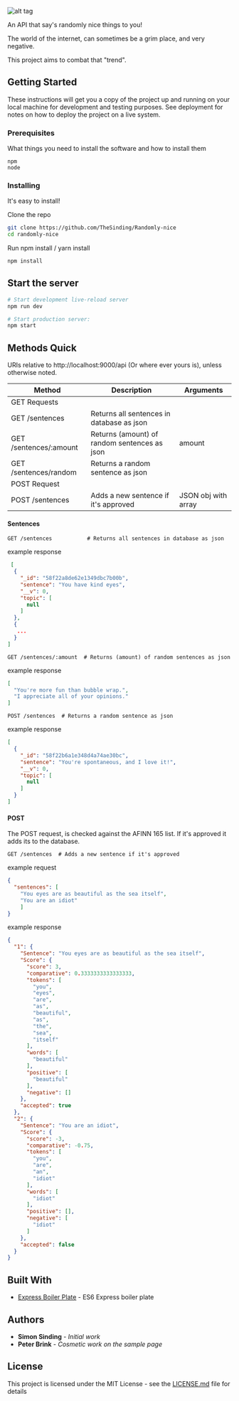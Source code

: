 ![alt tag](https://ptpb.pw/zASr.png)

An API that say's randomly nice things to you!

The world of the internet, can sometimes be a grim place, and very negative.

This project aims to combat that "trend".


## Getting Started

These instructions will get you a copy of the project up and running on your local machine for development and testing purposes. See deployment for notes on how to deploy the project on a live system.

### Prerequisites

What things you need to install the software and how to install them

```
npm
node
```

### Installing

It's easy to install!

Clone the repo

```sh
git clone https://github.com/TheSinding/Randomly-nice 
cd randomly-nice
```

Run npm install / yarn install

```sh
npm install
```

Start the server
---------------

```sh
# Start development live-reload server
npm run dev

# Start production server:
npm start
```

## Methods Quick

URIs relative to http://localhost:9000/api (Or where ever yours is), unless otherwise noted.

Method  | Description | Arguments
------- | ----------- | -------------
GET Requests |        |
GET /sentences | Returns all sentences in database as json | 
GET /sentences/:amount | Returns (amount) of random sentences as json | amount
GET /sentences/random  | Returns a random sentence as json
POST Request |        |
POST /sentences | Adds a new sentence if it's approved | JSON obj with array
#### Sentences
```http
GET /sentences           # Returns all sentences in database as json
```
example response
```json
 [
  {
    "_id": "58f22a8de62e1349dbc7b00b",
    "sentence": "You have kind eyes",
    "__v": 0,
    "topic": [
      null
    ]
  },
  { 
   ...
  }
]
```


```http
GET /sentences/:amount  # Returns (amount) of random sentences as json
```
example response
```json
[
  "You're more fun than bubble wrap.",
  "I appreciate all of your opinions."
]
```


```http
POST /sentences  # Returns a random sentence as json
```
example response
```json
[
  {
    "_id": "58f22b6a1e348d4a74ae30bc",
    "sentence": "You're spontaneous, and I love it!",
    "__v": 0,
    "topic": [
      null
    ]
  }
]
```
#### POST
The POST request, is checked against the AFINN 165 list. 
If it's approved it adds its to the database.

```http
GET /sentences  # Adds a new sentence if it's approved
```

example request
```json
{
  "sentences": [
    "You eyes are as beautiful as the sea itself",
    "You are an idiot"
    ]
}
```

example response
```json
{
  "1": {
    "Sentence": "You eyes are as beautiful as the sea itself",
    "Score": {
      "score": 3,
      "comparative": 0.3333333333333333,
      "tokens": [
        "you",
        "eyes",
        "are",
        "as",
        "beautiful",
        "as",
        "the",
        "sea",
        "itself"
      ],
      "words": [
        "beautiful"
      ],
      "positive": [
        "beautiful"
      ],
      "negative": []
    },
    "accepted": true
  },
  "2": {
    "Sentence": "You are an idiot",
    "Score": {
      "score": -3,
      "comparative": -0.75,
      "tokens": [
        "you",
        "are",
        "an",
        "idiot"
      ],
      "words": [
        "idiot"
      ],
      "positive": [],
      "negative": [
        "idiot"
      ]
    },
    "accepted": false
  }
}
```

## Built With

* [Express Boiler Plate](https://github.com/developit/express-es6-rest-api/) - ES6 Express boiler plate 

## Authors

* **Simon Sinding** - *Initial work* 
* **Peter Brink** - *Cosmetic work on the sample page*

## License

This project is licensed under the MIT License - see the [LICENSE.md](LICENSE.md) file for details
